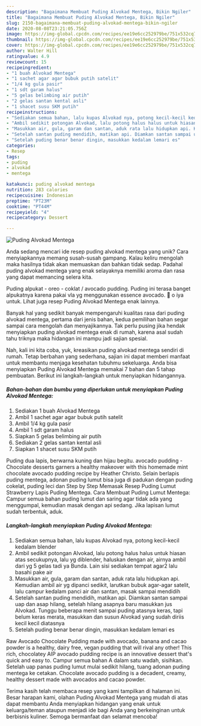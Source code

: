 ```yaml
---
description: "Bagaimana Membuat Puding Alvokad Mentega, Bikin Ngiler"
title: "Bagaimana Membuat Puding Alvokad Mentega, Bikin Ngiler"
slug: 2150-bagaimana-membuat-puding-alvokad-mentega-bikin-ngiler
date: 2020-08-08T23:21:05.756Z
image: https://img-global.cpcdn.com/recipes/ee19e6cc252979be/751x532cq70/puding-alvokad-mentega-foto-resep-utama.jpg
thumbnail: https://img-global.cpcdn.com/recipes/ee19e6cc252979be/751x532cq70/puding-alvokad-mentega-foto-resep-utama.jpg
cover: https://img-global.cpcdn.com/recipes/ee19e6cc252979be/751x532cq70/puding-alvokad-mentega-foto-resep-utama.jpg
author: Walter Hill
ratingvalue: 4.9
reviewcount: 15
recipeingredient:
- "1 buah Alvokad Mentega"
- "1 sachet agar agar bubuk putih satelit"
- "1/4 kg gula pasir"
- "1 sdt garam halus"
- "5 gelas belimbing air putih"
- "2 gelas santan kental asli"
- "1 shacet susu SKM putih"
recipeinstructions:
- "Sediakan semua bahan, lalu kupas Alvokad nya, potong kecil-kecil kedalam blender"
- "Ambil sedikit potongan Alvokad, lalu potong halus halus untuk hiasan atas secukupnya, lalu yg diblender, haluskan dengan air, airnya ambil dari yg 5 gelas tadi ya Bunda. Lain sisi sediakan tempat agar2 lalu basahi pake air"
- "Masukkan air, gula, garam dan santan, aduk rata lalu hidupkan api. Kemudian ambil air yg dipanci sedikit, larutkan bubuk agar-agar satelit, lalu campur kedalam panci air dan santan, masak sampai mendidih"
- "Setelah santan puding mendidih, matikan api. Diamkan santan sampai uap dan asap hilang, setelah hilang asapnya baru masukkan jus Alvokad. Tunggu beberapa menit sampai puding atasnya keras, tapi belum keras merata, masukkan dan susun Alvokad yang sudah diriis kecil kecil diatasnya"
- "Setelah puding benar benar dingin, masukkan kedalam lemari es"
categories:
- Resep
tags:
- puding
- alvokad
- mentega

katakunci: puding alvokad mentega 
nutrition: 283 calories
recipecuisine: Indonesian
preptime: "PT23M"
cooktime: "PT44M"
recipeyield: "4"
recipecategory: Dessert

---
```



![Puding Alvokad Mentega](https://img-global.cpcdn.com/recipes/ee19e6cc252979be/751x532cq70/puding-alvokad-mentega-foto-resep-utama.jpg)

Anda sedang mencari ide resep puding alvokad mentega yang unik? Cara menyiapkannya memang susah-susah gampang. Kalau keliru mengolah maka hasilnya tidak akan memuaskan dan bahkan tidak sedap. Padahal puding alvokad mentega yang enak selayaknya memiliki aroma dan rasa yang dapat memancing selera kita.

Puding alpukat - oreo - coklat / avocado pudding. Puding ini terasa banget alpukatnya karena pakai vla yg menggunakan essence avocado. 🌸 o iya untuk. Lihat juga resep Puding Alvokad Mentega enak lainnya.

Banyak hal yang sedikit banyak mempengaruhi kualitas rasa dari puding alvokad mentega, pertama dari jenis bahan, kedua pemilihan bahan segar sampai cara mengolah dan menyajikannya. Tak perlu pusing jika hendak menyiapkan puding alvokad mentega enak di rumah, karena asal sudah tahu triknya maka hidangan ini mampu jadi sajian spesial.


Nah, kali ini kita coba, yuk, kreasikan puding alvokad mentega sendiri di rumah. Tetap berbahan yang sederhana, sajian ini dapat memberi manfaat untuk membantu menjaga kesehatan tubuhmu sekeluarga. Anda bisa menyiapkan Puding Alvokad Mentega memakai 7 bahan dan 5 tahap pembuatan. Berikut ini langkah-langkah untuk menyiapkan hidangannya.

<!--inarticleads1-->

##### Bahan-bahan dan bumbu yang diperlukan untuk menyiapkan Puding Alvokad Mentega:

1. Sediakan 1 buah Alvokad Mentega
1. Ambil 1 sachet agar agar bubuk putih satelit
1. Ambil 1/4 kg gula pasir
1. Ambil 1 sdt garam halus
1. Siapkan 5 gelas belimbing air putih
1. Sediakan 2 gelas santan kental asli
1. Siapkan 1 shacet susu SKM putih


Puding dua lapis, berwarna kuning dan hijau begitu. avocado pudding - Chocolate desserts garners a healthy makeover with this homemade mint chocolate avocado pudding recipe by Heather Christo. Selain berlapis puding mentega, adonan puding lumut bisa juga di padukan dengan puding cokelat, puding leci dan Step by Step Memasak Resep Puding Lumut Strawberry Lapis Puding Mentega. Cara Membuat Puding Lumut Mentega: Campur semua bahan puding lumut dan saring agar tidak ada yang menggumpal, kemudian masak dengan api sedang. Jika lapisan lumut sudah terbentuk, aduk. 

<!--inarticleads2-->

##### Langkah-langkah menyiapkan Puding Alvokad Mentega:

1. Sediakan semua bahan, lalu kupas Alvokad nya, potong kecil-kecil kedalam blender
1. Ambil sedikit potongan Alvokad, lalu potong halus halus untuk hiasan atas secukupnya, lalu yg diblender, haluskan dengan air, airnya ambil dari yg 5 gelas tadi ya Bunda. Lain sisi sediakan tempat agar2 lalu basahi pake air
1. Masukkan air, gula, garam dan santan, aduk rata lalu hidupkan api. Kemudian ambil air yg dipanci sedikit, larutkan bubuk agar-agar satelit, lalu campur kedalam panci air dan santan, masak sampai mendidih
1. Setelah santan puding mendidih, matikan api. Diamkan santan sampai uap dan asap hilang, setelah hilang asapnya baru masukkan jus Alvokad. Tunggu beberapa menit sampai puding atasnya keras, tapi belum keras merata, masukkan dan susun Alvokad yang sudah diriis kecil kecil diatasnya
1. Setelah puding benar benar dingin, masukkan kedalam lemari es


Raw Avocado Chocolate Pudding made with avocado, banana and cacao powder is a healthy, dairy free, vegan pudding that will rival any other! This rich, chocolatey AIP avocado pudding recipe is an innovative dessert that&#39;s quick and easy to. Campur semua bahan A dalam satu wadah, sisihkan. Setelah uap panas puding lumut mulai sedikit hilang, tuang adonan puding mentega ke cetakan. Chocolate avocado pudding is a decadent, creamy, healthy dessert made with avocados and cacao powder. 

Terima kasih telah membaca resep yang kami tampilkan di halaman ini. Besar harapan kami, olahan Puding Alvokad Mentega yang mudah di atas dapat membantu Anda menyiapkan hidangan yang enak untuk keluarga/teman ataupun menjadi ide bagi Anda yang berkeinginan untuk berbisnis kuliner. Semoga bermanfaat dan selamat mencoba!
